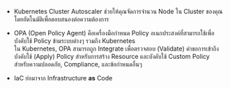- Kubernetes Cluster Autoscaler ช่วยให้คุณจัดการจำนวน Node ใน Cluster ของคุณโดยอัตโนมัติเพื่อตอบสนองต่อความต้องการ

- OPA (Open Policy Agent) คือเครื่องมือกำหนด Policy อเนกประสงค์ที่สามารถใช้เพื่อบังคับใช้ Policy ข้ามระบบต่างๆ รวมถึง Kubernetes  
ใน Kubernetes, OPA สามารถถูก Integrate เพื่อตรวจสอบ (Validate) คำขอการเข้าถึง บังคับใช้ (Apply) Policy สำหรับการสร้าง Resource และบังคับใช้ Custom Policy สำหรับความปลอดภัย, Compliance, และข้อกำหนดอื่นๆ

- IaC ย่อมาจาก Infrastructure **as** Code
